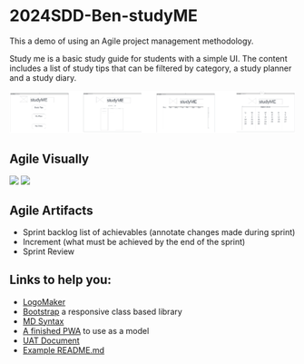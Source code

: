 # 2024SDD-Ben-studyME
This a demo of using an Agile project management methodology.

Study me is a basic study guide for students with a simple UI. The content includes a list of study tips that can be filtered by category, a study planner and a study diary.

![](https://github.com/TempeHS/2024SDD-Ben-studyME/blob/main/studyME.png)

## Agile Visually
![](https://github.com/TempeHS/2024SDD-Ben-studyME/blob/main/agile1.png)
![](https://github.com/TempeHS/2024SDD-Ben-studyME/blob/main/agile2.png)

## Agile Artifacts
* Sprint backlog list of achievables (annotate changes made during sprint) 
* Increment (what must be achieved by the end of the sprint) 
* Sprint Review

## Links to help you:
* [LogoMaker](https://www.logomaker.com/)
* [Bootstrap](https://getbootstrap.com/) a responsive class based library
* [MD Syntax](https://docs.github.com/en/get-started/writing-on-github/getting-started-with-writing-and-formatting-on-github/basic-writing-and-formatting-syntax)
* [A finished PWA](https://github.com/TempeHS/Programming_For_The_Web_Task_Source) to use as a model
* [UAT Document](https://github.com/TempeHS/TempeHS_Ardunio_Boilerplate/blob/main/BioMedical_Mechatronics_Task/Task_Support/UAT_TestPlan%20Templatev2.docx)
* [Example README.md](https://github.com/ErickSimoes/Ultrasonic)
